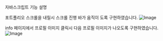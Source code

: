 자바스크립트 기능 설명


포트폴리오 스크롤을 내릴시 스크롤 진행 바가 움직이 도록 구현하였습니다.
![Image](https://github.com/user-attachments/assets/c34a1f6e-6210-41b5-8d50-e48bbbdf008d)


info 페이지에서 프로필 이미지 클릭시 다음 프로필 이미지가 나오도록 구현하였습니다.
![Image](https://github.com/user-attachments/assets/db25f1a5-1c0e-4468-b09e-6f0985612790)
